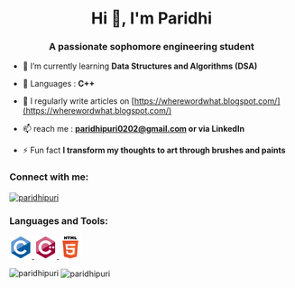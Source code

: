 <h1 align="center">Hi 👋, I'm Paridhi</h1>
<h3 align="center">A passionate sophomore engineering student</h3>

- 🔭 I’m currently learning **Data Structures and Algorithms (DSA)**

- 💬 Languages : **C++**

- 📝 I regularly write articles on [https://wherewordwhat.blogspot.com/](https://wherewordwhat.blogspot.com/)

- 📫 reach me : **paridhipuri0202@gmail.com or via LinkedIn**

- ⚡ Fun fact **I transform my thoughts to art through brushes and paints**

<h3 align="left">Connect with me:</h3>
<p align="left">
<a href="https://linkedin.com/in/paridhipuri" target="blank"><img align="center" src="https://raw.githubusercontent.com/rahuldkjain/github-profile-readme-generator/master/src/images/icons/Social/linked-in-alt.svg" alt="paridhipuri" height="30" width="40" /></a>
</p>

<h3 align="left">Languages and Tools:</h3>
<p align="left"> <a href="https://www.cprogramming.com/" target="_blank" rel="noreferrer"> <img src="https://raw.githubusercontent.com/devicons/devicon/master/icons/c/c-original.svg" alt="c" width="40" height="40"/> </a> <a href="https://www.w3schools.com/cpp/" target="_blank" rel="noreferrer"> <img src="https://raw.githubusercontent.com/devicons/devicon/master/icons/cplusplus/cplusplus-original.svg" alt="cplusplus" width="40" height="40"/> </a> <a href="https://www.w3.org/html/" target="_blank" rel="noreferrer"> <img src="https://raw.githubusercontent.com/devicons/devicon/master/icons/html5/html5-original-wordmark.svg" alt="html5" width="40" height="40"/> </a> </p>

<p><img align="left" src="https://github-readme-stats.vercel.app/api/top-langs?username=paridhipuri&show_icons=true&locale=en&layout=compact" alt="paridhipuri" /></p>

<p>&nbsp;<img align="center" src="https://github-readme-stats.vercel.app/api?username=paridhipuri&show_icons=true&locale=en" alt="paridhipuri" /></p>
